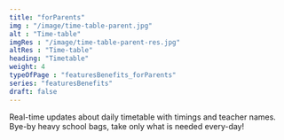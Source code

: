 ```yaml
---
title: "forParents"       
img : "/image/time-table-parent.jpg"
alt : "Time-table"
imgRes : "/image/time-table-parent-res.jpg"
altRes : "Time-table"
heading: "Timetable"
weight: 4
typeOfPage : "featuresBenefits_forParents"
series: "featuresBenefits"
draft: false
---
```


Real-time updates about daily timetable with timings and teacher names. Bye-by heavy school bags, take only what is needed every-day!
